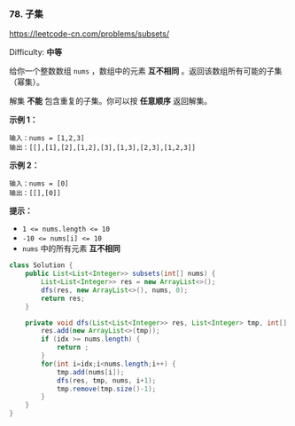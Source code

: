 ### 78. 子集

https://leetcode-cn.com/problems/subsets/

Difficulty: **中等**


给你一个整数数组 `nums` ，数组中的元素 **互不相同** 。返回该数组所有可能的子集（幂集）。

解集 **不能** 包含重复的子集。你可以按 **任意顺序** 返回解集。

**示例 1：**

```
输入：nums = [1,2,3]
输出：[[],[1],[2],[1,2],[3],[1,3],[2,3],[1,2,3]]
```

**示例 2：**

```
输入：nums = [0]
输出：[[],[0]]
```

**提示：**

*   `1 <= nums.length <= 10`
*   `-10 <= nums[i] <= 10`
*   `nums` 中的所有元素 **互不相同**


```java
class Solution {
    public List<List<Integer>> subsets(int[] nums) {
        List<List<Integer>> res = new ArrayList<>();
        dfs(res, new ArrayList<>(), nums, 0);
        return res;
    }

    private void dfs(List<List<Integer>> res, List<Integer> tmp, int[] nums, int idx) {
        res.add(new ArrayList<>(tmp));
        if (idx >= nums.length) {
            return ;
        }
        for(int i=idx;i<nums.length;i++) {
            tmp.add(nums[i]);
            dfs(res, tmp, nums, i+1);
            tmp.remove(tmp.size()-1);
        }
    }
}
```